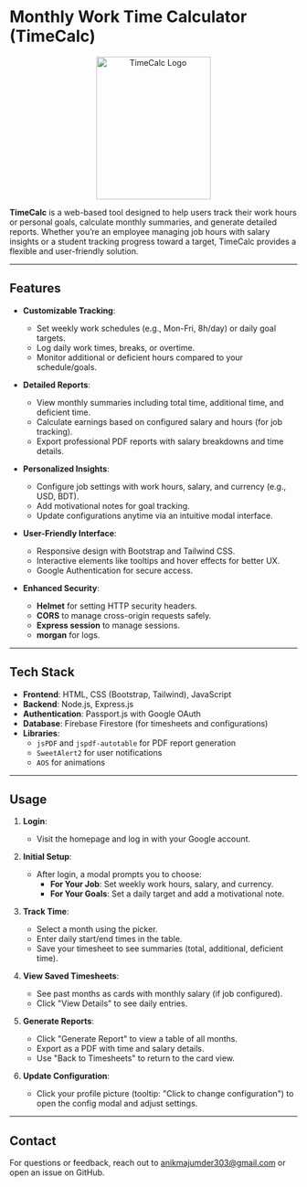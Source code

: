 # Monthly Work Time Calculator (TimeCalc)

<p align="center">
  <img src="https://firebasestorage.googleapis.com/v0/b/alleventsair.appspot.com/o/files%2Fimages%2FGmhUu_1741541334176.png?alt=media&token=f64aacd4-ca72-4d94-abb2-b7f2a2e52ded" alt="TimeCalc Logo" width="200" height="250">
</p>

**TimeCalc** is a web-based tool designed to help users track their work hours or personal goals, calculate monthly summaries, and generate detailed reports. Whether you’re an employee managing job hours with salary insights or a student tracking progress toward a target, TimeCalc provides a flexible and user-friendly solution.

---

## Features

- **Customizable Tracking**:
  - Set weekly work schedules (e.g., Mon-Fri, 8h/day) or daily goal targets.
  - Log daily work times, breaks, or overtime.
  - Monitor additional or deficient hours compared to your schedule/goals.

- **Detailed Reports**:
  - View monthly summaries including total time, additional time, and deficient time.
  - Calculate earnings based on configured salary and hours (for job tracking).
  - Export professional PDF reports with salary breakdowns and time details.

- **Personalized Insights**:
  - Configure job settings with work hours, salary, and currency (e.g., USD, BDT).
  - Add motivational notes for goal tracking.
  - Update configurations anytime via an intuitive modal interface.

- **User-Friendly Interface**:
  - Responsive design with Bootstrap and Tailwind CSS.
  - Interactive elements like tooltips and hover effects for better UX.
  - Google Authentication for secure access.

- **Enhanced Security**:
  - **Helmet** for setting HTTP security headers.
  - **CORS** to manage cross-origin requests safely.
  - **Express session** to manage sessions.
  - **morgan** for logs.

---

## Tech Stack

- **Frontend**: HTML, CSS (Bootstrap, Tailwind), JavaScript
- **Backend**: Node.js, Express.js
- **Authentication**: Passport.js with Google OAuth
- **Database**: Firebase Firestore (for timesheets and configurations)
- **Libraries**:
  - `jsPDF` and `jspdf-autotable` for PDF report generation
  - `SweetAlert2` for user notifications
  - `AOS` for animations

---

## Usage

1. **Login**:
   - Visit the homepage and log in with your Google account.

2. **Initial Setup**:
   - After login, a modal prompts you to choose:
     - **For Your Job**: Set weekly work hours, salary, and currency.
     - **For Your Goals**: Set a daily target and add a motivational note.

3. **Track Time**:
   - Select a month using the picker.
   - Enter daily start/end times in the table.
   - Save your timesheet to see summaries (total, additional, deficient time).

4. **View Saved Timesheets**:
   - See past months as cards with monthly salary (if job configured).
   - Click "View Details" to see daily entries.

5. **Generate Reports**:
   - Click "Generate Report" to view a table of all months.
   - Export as a PDF with time and salary details.
   - Use "Back to Timesheets" to return to the card view.

6. **Update Configuration**:
   - Click your profile picture (tooltip: "Click to change configuration") to open the config modal and adjust settings.

---

## Contact

For questions or feedback, reach out to [anikmajumder303@gmail.com](mailto:anikmajumder303@gmail.com) or open an issue on GitHub.
